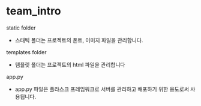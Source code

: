 # team_intro

static folder
- 스태틱 폴더는 프로젝트의 폰트, 이미지 파일을 관리합니다.

templates folder
- 템플릿 폴더는 프로젝트의 html 파일을 관리합니다

app.py
- app.py 파일은 플라스크 프레임워크로 서버를 관리하고 배포하기 위한 용도로써 사용됩니다.
